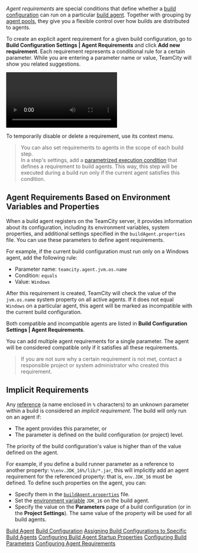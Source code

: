 [//]: # (title: Agent Requirements)
[//]: # (auxiliary-id: Agent Requirements)

_Agent requirements_ are special conditions that define whether a [build configuration](build-configuration.md) can run on a particular [build agent](build-agent.md). Together with grouping by [agent pools](configuring-agent-pools.md), they give you a flexible control over how builds are distributed to agents.

To create an explicit agent requirement for a given build configuration, go to __Build Configuration Settings | Agent Requirements__ and click __Add new requirement__. Each requirement represents a conditional rule for a certain parameter. While you are entering a parameter name or value, TeamCity will show you related suggestions.

<video href="5gaoW8IfNJA"
title="TeamCity tutorial - Agent Requirements"/>

To temporarily disable or delete a requirement, use its context menu.

>You can also set requirements to agents in the scope of each build step.  
>In a step's settings, add a [parametrized execution condition](build-step-execution-conditions.md) that defines a requirement to build agents. This way, this step will be executed during a build run only if the current agent satisfies this condition.

## Agent Requirements Based on Environment Variables and Properties

When a build agent registers on the TeamCity server, it provides information about its configuration, including its environment variables, system properties, and additional settings specified in the `buildAgent.properties` file. You can use these parameters to define agent requirements.

For example, if the current build configuration must run only on a Windows agent, add the following rule:
* Parameter name: `teamcity.agent.jvm.os.name`
* Condition: `equals`
* Value: `Windows`

After this requirement is created, TeamCity will check the value of the `jvm.os.name` system property on all active agents. If it does not equal `Windows` on a particular agent, this agent will be marked as incompatible with the current build configuration.

Both compatible and incompatible agents are listed in __Build Configuration Settings | Agent Requirements__.

You can add multiple agent requirements for a single parameter. The agent will be considered compatible only if it satisfies all these requirements.

>If you are not sure why a certain requirement is not met, contact a responsible project or system administrator who created this requirement.

## Implicit Requirements

Any [reference](configuring-build-parameters.md#Parameter+References) (a name enclosed in `%` characters) to an unknown parameter within a build is considered an _implicit requirement_. The build will only run on an agent if:
* The agent provides this parameter, or
* The parameter is defined on the build configuration (or project) level.

The priority of the build configuration's value is higher than of the value defined on the agent.

For example, if you define a build runner parameter as a reference to another property: `%\env.JDK_16%/lib/*.jar`, this will implicitly add an agent requirement for the referenced property: that is, `env.JDK_16` must be defined. To define such properties on the agent, you can:
* Specify them in the [`buildAgent.properties`](configure-agent-installation.md) file.
* Set the [environment variable](predefined-build-parameters.md#Java-Related+Environment+Variables) `JDK_16` on the build agent.
* Specify the value on the __Parameters__ page of a build configuration (or in the __Project Settings__). The same value of the property will be used for all build agents.

 <seealso>
        <category ref="concepts">
            <a href="build-agent.md">Build Agent</a>
            <a href="build-configuration.md">Build Configuration</a>
        </category>
        <category ref="admin-guide">
            <a href="assigning-build-configurations-to-specific-build-agents.md">Assigning Build Configurations to Specific Build Agents</a>
            <a href="configuring-build-agent-startup-properties.md">Configuring Build Agent Startup Properties</a>
            <a href="configuring-build-parameters.md">Configuring Build Parameters</a>
            <a href="configuring-agent-requirements.md">Configuring Agent Requirements</a>
        </category>
</seealso>